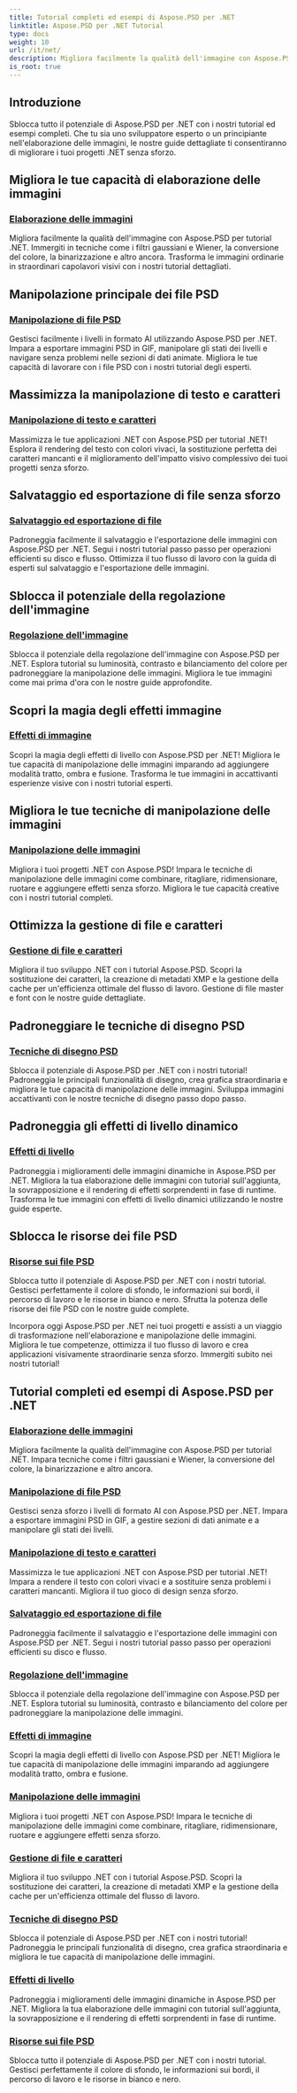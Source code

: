 ```yaml
---
title: Tutorial completi ed esempi di Aspose.PSD per .NET
linktitle: Aspose.PSD per .NET Tutorial
type: docs
weight: 10
url: /it/net/
description: Migliora facilmente la qualità dell'immagine con Aspose.PSD per tutorial .NET. Elaborazione master delle immagini, manipolazione dei file PSD, gestione del testo e dei caratteri e altro ancora.
is_root: true
---
```

## Introduzione
Sblocca tutto il potenziale di Aspose.PSD per .NET con i nostri tutorial ed esempi completi. Che tu sia uno sviluppatore esperto o un principiante nell'elaborazione delle immagini, le nostre guide dettagliate ti consentiranno di migliorare i tuoi progetti .NET senza sforzo.

## Migliora le tue capacità di elaborazione delle immagini

### [Elaborazione delle immagini](./image-processing/)

Migliora facilmente la qualità dell'immagine con Aspose.PSD per tutorial .NET. Immergiti in tecniche come i filtri gaussiani e Wiener, la conversione del colore, la binarizzazione e altro ancora. Trasforma le immagini ordinarie in straordinari capolavori visivi con i nostri tutorial dettagliati.

## Manipolazione principale dei file PSD

### [Manipolazione di file PSD](./psd-file-manipulation/)

Gestisci facilmente i livelli in formato AI utilizzando Aspose.PSD per .NET. Impara a esportare immagini PSD in GIF, manipolare gli stati dei livelli e navigare senza problemi nelle sezioni di dati animate. Migliora le tue capacità di lavorare con i file PSD con i nostri tutorial degli esperti.

## Massimizza la manipolazione di testo e caratteri

### [Manipolazione di testo e caratteri](./text-and-font-manipulation/)

Massimizza le tue applicazioni .NET con Aspose.PSD per tutorial .NET! Esplora il rendering del testo con colori vivaci, la sostituzione perfetta dei caratteri mancanti e il miglioramento dell'impatto visivo complessivo dei tuoi progetti senza sforzo.

## Salvataggio ed esportazione di file senza sforzo

### [Salvataggio ed esportazione di file](./file-saving-and-exporting/)

Padroneggia facilmente il salvataggio e l'esportazione delle immagini con Aspose.PSD per .NET. Segui i nostri tutorial passo passo per operazioni efficienti su disco e flusso. Ottimizza il tuo flusso di lavoro con la guida di esperti sul salvataggio e l'esportazione delle immagini.

## Sblocca il potenziale della regolazione dell'immagine

### [Regolazione dell'immagine](./image-adjustment/)

Sblocca il potenziale della regolazione dell'immagine con Aspose.PSD per .NET. Esplora tutorial su luminosità, contrasto e bilanciamento del colore per padroneggiare la manipolazione delle immagini. Migliora le tue immagini come mai prima d'ora con le nostre guide approfondite.

## Scopri la magia degli effetti immagine

### [Effetti di immagine](./image-effects/)

Scopri la magia degli effetti di livello con Aspose.PSD per .NET! Migliora le tue capacità di manipolazione delle immagini imparando ad aggiungere modalità tratto, ombra e fusione. Trasforma le tue immagini in accattivanti esperienze visive con i nostri tutorial esperti.

## Migliora le tue tecniche di manipolazione delle immagini

### [Manipolazione delle immagini](./image-manipulation/)

Migliora i tuoi progetti .NET con Aspose.PSD! Impara le tecniche di manipolazione delle immagini come combinare, ritagliare, ridimensionare, ruotare e aggiungere effetti senza sforzo. Migliora le tue capacità creative con i nostri tutorial completi.

## Ottimizza la gestione di file e caratteri

### [Gestione di file e caratteri](./file-and-font-handling/)

Migliora il tuo sviluppo .NET con i tutorial Aspose.PSD. Scopri la sostituzione dei caratteri, la creazione di metadati XMP e la gestione della cache per un'efficienza ottimale del flusso di lavoro. Gestione di file master e font con le nostre guide dettagliate.

## Padroneggiare le tecniche di disegno PSD

### [Tecniche di disegno PSD](./psd-drawing-techniques/)

Sblocca il potenziale di Aspose.PSD per .NET con i nostri tutorial! Padroneggia le principali funzionalità di disegno, crea grafica straordinaria e migliora le tue capacità di manipolazione delle immagini. Sviluppa immagini accattivanti con le nostre tecniche di disegno passo dopo passo.

## Padroneggia gli effetti di livello dinamico

### [Effetti di livello](./layer-effects/)

Padroneggia i miglioramenti delle immagini dinamiche in Aspose.PSD per .NET. Migliora la tua elaborazione delle immagini con tutorial sull'aggiunta, la sovrapposizione e il rendering di effetti sorprendenti in fase di runtime. Trasforma le tue immagini con effetti di livello dinamici utilizzando le nostre guide esperte.

## Sblocca le risorse dei file PSD

### [Risorse sui file PSD](./psd-file-resources/)

Sblocca tutto il potenziale di Aspose.PSD per .NET con i nostri tutorial. Gestisci perfettamente il colore di sfondo, le informazioni sui bordi, il percorso di lavoro e le risorse in bianco e nero. Sfrutta la potenza delle risorse dei file PSD con le nostre guide complete.

Incorpora oggi Aspose.PSD per .NET nei tuoi progetti e assisti a un viaggio di trasformazione nell'elaborazione e manipolazione delle immagini. Migliora le tue competenze, ottimizza il tuo flusso di lavoro e crea applicazioni visivamente straordinarie senza sforzo. Immergiti subito nei nostri tutorial!
## Tutorial completi ed esempi di Aspose.PSD per .NET 
### [Elaborazione delle immagini](./image-processing/)
Migliora facilmente la qualità dell'immagine con Aspose.PSD per tutorial .NET. Impara tecniche come i filtri gaussiani e Wiener, la conversione del colore, la binarizzazione e altro ancora.
### [Manipolazione di file PSD](./psd-file-manipulation/)
Gestisci senza sforzo i livelli di formato AI con Aspose.PSD per .NET. Impara a esportare immagini PSD in GIF, a gestire sezioni di dati animate e a manipolare gli stati dei livelli. 
### [Manipolazione di testo e caratteri](./text-and-font-manipulation/)
Massimizza le tue applicazioni .NET con Aspose.PSD per tutorial .NET! Impara a rendere il testo con colori vivaci e a sostituire senza problemi i caratteri mancanti. Migliora il tuo gioco di design senza sforzo.
### [Salvataggio ed esportazione di file](./file-saving-and-exporting/)
Padroneggia facilmente il salvataggio e l'esportazione delle immagini con Aspose.PSD per .NET. Segui i nostri tutorial passo passo per operazioni efficienti su disco e flusso.
### [Regolazione dell'immagine](./image-adjustment/)
Sblocca il potenziale della regolazione dell'immagine con Aspose.PSD per .NET. Esplora tutorial su luminosità, contrasto e bilanciamento del colore per padroneggiare la manipolazione delle immagini.
### [Effetti di immagine](./image-effects/)
Scopri la magia degli effetti di livello con Aspose.PSD per .NET! Migliora le tue capacità di manipolazione delle immagini imparando ad aggiungere modalità tratto, ombra e fusione.
### [Manipolazione delle immagini](./image-manipulation/)
Migliora i tuoi progetti .NET con Aspose.PSD! Impara le tecniche di manipolazione delle immagini come combinare, ritagliare, ridimensionare, ruotare e aggiungere effetti senza sforzo.
### [Gestione di file e caratteri](./file-and-font-handling/)
Migliora il tuo sviluppo .NET con i tutorial Aspose.PSD. Scopri la sostituzione dei caratteri, la creazione di metadati XMP e la gestione della cache per un'efficienza ottimale del flusso di lavoro.
### [Tecniche di disegno PSD](./psd-drawing-techniques/)
Sblocca il potenziale di Aspose.PSD per .NET con i nostri tutorial! Padroneggia le principali funzionalità di disegno, crea grafica straordinaria e migliora le tue capacità di manipolazione delle immagini.
### [Effetti di livello](./layer-effects/)
Padroneggia i miglioramenti delle immagini dinamiche in Aspose.PSD per .NET. Migliora la tua elaborazione delle immagini con tutorial sull'aggiunta, la sovrapposizione e il rendering di effetti sorprendenti in fase di runtime.
### [Risorse sui file PSD](./psd-file-resources/)
Sblocca tutto il potenziale di Aspose.PSD per .NET con i nostri tutorial. Gestisci perfettamente il colore di sfondo, le informazioni sui bordi, il percorso di lavoro e le risorse in bianco e nero. 